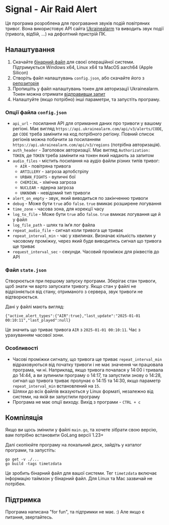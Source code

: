 # Signal - Air Raid Alert

Ця програма розроблена для програвання звуків подій повітряних тривог. Вона використовує API сайта 
[Ukrainealarm](https://api.ukrainealarm.com/) та виводить звук події (тривога, відбій, ...) на дефолтний пристрій ПК.

## Налаштування

1. Скачайте [бінарний файл](https://github.com/olap74/signal-app/releases) для своєї операційної системи. Підтримується Windows x64, Linux x64 та MacOS aarch64 (Apple Silicon)
2. Створіть файл налаштувань `config.json`, або скачайте його з [репозиторія](https://github.com/olap74/signal-app/blob/main/config.json)
3. Пропишіть у файл налаштувань токен для авторизації Ukrainealarm. Токен можна отримати [відправивши запит](https://api.ukrainealarm.com/)
4. Налаштуйте (якщо потрібно) інші параметри, та запустіть програму.

### Опції файла `config.json`

- `api_url` - посилання API для отримання даних про тривоги у вашому регіоні. Має вигляд `https://api.ukrainealarm.com/api/v3/alerts/CODE`, де `CODE` треба замінити на код потрібного регіону. Повний список регіонів можна побачити за посиланням `https://api.ukrainealarm.com/api/v3/regions` (потрібна авторизація).
- `auth_header` - Заголовок авторизації. Має вигляд `Authorization: TOKEN`, де `TOKEN` треба замінити на токен який надають за запитом
- `audio_files` - містить посилання на аудіо файли різних типів тривог:
	- `AIR` - повітряна тривога
	- `ARTILLERY` - загроза артобстрілу
	- `URBAN_FIGHTS` - вуличні бої
	- `CHEMICAL` - хімічна загроза
	- `NUCLEAR` - ядерна загроза
	- `UNKNOWN` - невідомий тип тривоги
- `alert_on_empty` - звук, який виводиться по закінченню тривоги
- `debug` - Може бути `true` або `false`. `true` вмикає розширене логування
- `time_zone` - часова зона, для корекції часу
- `log_to_file` - Може бути `true` або `false`. `true` вмикає логування ще й у файл
- `log_file_path` - шлях та імʼя лог файла
- `repeat_audio_file` - сигнал коли тривога ще триває
- `repeat_interval_min` - час у хвилинах. Визначає кількість хвилин у часовому проміжку, через який буде виводитись сигнал що тривога ще триває
- `request_interval_sec` - секунди. Часовий проміжок для ріквестів до API

### Файл `state.json`

Cтворюється при першому запуску програми. Зберігає стан тривоги, щоб знати чи варто запускати тривогу. Якщо стан у файлі не відрізняється від стану, отриманого з сервера, звук тривоги не відтворюється. 

Дані у файлі мають вигляд:
```
{"active_alert_types":{"AIR":true},"last_update":"2025-01-01 00:10:11","last_played":null}
```
Це значить що триває тривога `AIR` з `2025-01-01 00:10:11`. Час з урахуванням часової зони. 

### Особливості
- Часові проміжки сигналу, що тривога ще триває `repeat_interval_min` відраховуються від початку тривоги і не має значення чи працювала програма, чи ні. Наприклад, якщо тривога почалася у 14:00 і тривала до 14:44, а ви зупинили програму о 14:17, та запустили знову о 14:28, сигнал що тривога триває пролунає о 14:15 та 14:30, якщо параметр `repeat_interval_min` встановлений на `15`.
- Шляхи до всіх файлів вказуються у Linux форматі, незалежно від системи, на якій ви запустили програму
- Програма не має опції виходу. Вихід з програми - `CTRL + c`

## Компіляція

Якщо ви щось змінили у файлі `main.go`, та хочете зібрати свою версію, вам потрібно встановити GoLang версії 1.23+

Далі скопіюйте програму на локальний диск, зайдіть у каталог програми, та запустіть:
```
go get -v ./...
go build -tags timetzdata
```
Це зробить бінарний файл для вашої системи. Тег `timetzdata` включає інформацію таймзон у бінарний файл. Для Linux та Mac зазвичай не потрібен.

## Підтримка

Програма написана "for fun", та підтримки не має. :) Але якщо є питання, звертайтесь.